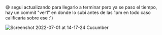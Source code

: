 😅 segui actualizando para llegarlo a terminar pero ya se paso el tiempo, hay un commit "ver1" 
en donde lo subi antes de las 1pm en todo caso calificaria sobre ese :')

![Screenshot 2022-07-01 at 14-17-24 Cucumber](https://user-images.githubusercontent.com/87280985/176957288-d1c4ab3e-5c0a-492b-8458-4cbd7490c03a.png)
